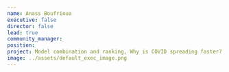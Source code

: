 ```yaml
---
name: Anass Boufrioua
executive: false
director: false
lead: true
community_manager: 
position:  
project: Model combination and ranking, Why is COVID spreading faster?
image: ../assets/default_exec_image.png
---
```

